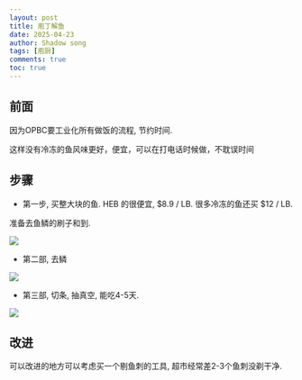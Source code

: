 ```yaml
---
layout: post
title: 庖丁解鱼
date: 2025-04-23
author: Shadow song
tags: [庖厨]
comments: true
toc: true
---
```

## 前面

因为OPBC要工业化所有做饭的流程, 节约时间. 

这样没有冷冻的鱼风味更好，便宜，可以在打电话时候做，不耽误时间

## 步骤

- 第一步, 买整大块的鱼. HEB 的很便宜, $8.9 / LB. 很多冷冻的鱼还买 $12 / LB. 

准备去鱼鳞的刷子和到. 

![](https://lh3.googleusercontent.com/pw/AP1GczO30e1-lXfknluB_GjI4opjz2GZbq8Xb5xQ5e4hyhkxawE6Hw4tVUI4_iuNoaBAzTEsb8I0jBNMAtAEoSeo7P42ehzrjfJH15WEe_38_ml7qSLiLyPJyyvA7DPwbi9y6keeLunVsQajuD0_jvA39JA2RQ=w1706-h1280-s-no-gm?authuser=0)


- 第二部, 去鳞

![](https://lh3.googleusercontent.com/pw/AP1GczO6vZ0gmw6xQAQW21lNqj5cYuTefA6onQWu-8Rdo-p0YycoabY18XtEZebB-7fe9XR2iJwbuZs7bLSWBzx9MzgzE8yQyjtRV_cgIJTvIQiTMHC0lIGBfRjyinzeql4x8xtwYS7ECSU6TNOx74DyzXT0Dw=w1706-h1280-s-no-gm?authuser=0)


- 第三部, 切条, 抽真空, 能吃4-5天. 

![](https://lh3.googleusercontent.com/pw/AP1GczPEllZth6IClxmvldKvysmdFhQoJbk721ImQ-3Uqno51raUYidponei706zbaax5QlXXJQXWuAx8knxJVKWtgGYz8pQoaJZL2DzgYX8YH_BZb2lJx0YjG732RFjOVs19Nk2YqzbaJHJ-ufcho5KWXv2rg=w971-h1294-s-no-gm?authuser=0)


## 改进

可以改进的地方可以考虑买一个剔鱼刺的工具, 超市经常差2-3个鱼刺没剃干净. 